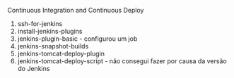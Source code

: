 Continuous Integration and Continuous Deploy

1. ssh-for-jenkins
1. install-jenkins-plugins
1. jenkins-plugin-basic  - configurou um job
1. jenkins-snapshot-builds
1. jenkins-tomcat-deploy-plugin
1. jenkins-tomcat-deploy-script - não consegui fazer por causa da versão do Jenkins
